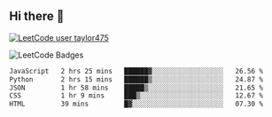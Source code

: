 ## Hi there 👋

[![LeetCode user taylor475](https://img.shields.io/badge/dynamic/json?style=for-the-badge&labelColor=black&color=%23ffa116&label=Solved&query=solvedOverTotal&url=https%3A%2F%2Fleetcode-badge.vercel.app%2Fapi%2Fusers%2Ftaylor475&logo=leetcode&logoColor=yellow)](https://leetcode.com/taylor475/)

<img src="https://leetcode-badge-showcase.vercel.app/api?username=taylor475" alt="LeetCode Badges" />

<!--START_SECTION:waka-->

```txt
JavaScript   2 hrs 25 mins   ██████▓░░░░░░░░░░░░░░░░░░   26.56 %
Python       2 hrs 15 mins   ██████▒░░░░░░░░░░░░░░░░░░   24.87 %
JSON         1 hr 58 mins    █████▒░░░░░░░░░░░░░░░░░░░   21.65 %
CSS          1 hr 9 mins     ███▒░░░░░░░░░░░░░░░░░░░░░   12.67 %
HTML         39 mins         █▓░░░░░░░░░░░░░░░░░░░░░░░   07.30 %
```

<!--END_SECTION:waka-->

<!--
**taylor475/taylor475** is a ✨ _special_ ✨ repository because its `README.md` (this file) appears on your GitHub profile.

Here are some ideas to get you started:

- 🔭 I’m currently working on ...
- 🌱 I’m currently learning ...
- 👯 I’m looking to collaborate on ...
- 🤔 I’m looking for help with ...
- 💬 Ask me about ...
- 📫 How to reach me: ...
- 😄 Pronouns: ...
- ⚡ Fun fact: ...
-->
